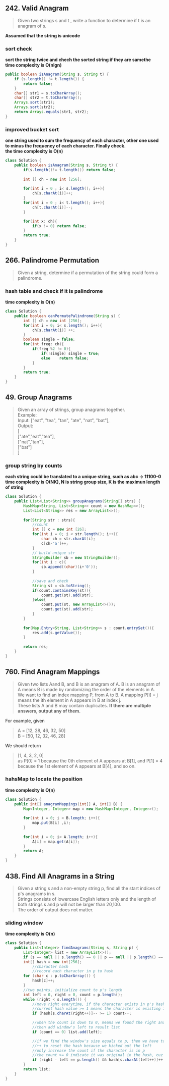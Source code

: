 ## 242. Valid Anagram

> Given two strings s and t , write a function to determine if t is an anagram of s.

**Assumed that the string is unicode**

### sort check

**sort the string twice and chech the sorted string if they are samethe    
time complexity is O(nlgn)**

```java
public boolean isAnagram(String s, String t) {
    if (s.length() != t.length()) {
        return false;
    }
    char[] str1 = s.toCharArray();
    char[] str2 = t.toCharArray();
    Arrays.sort(str1);
    Arrays.sort(str2);
    return Arrays.equals(str1, str2);
}
```

### improved bucket sort
**one string used to sum the frequency of each character, other one used to minus the frequency of each character. Finally check.     
the time complexity is O(n)**

```java
class Solution {
    public boolean isAnagram(String s, String t) {
        if(s.length()!= t.length()) return false;
        
        int [] ch = new int [256];
        
        for(int i = 0 ; i< s.length(); i++){
            ch[s.charAt(i)]++;
        }
        for(int i = 0 ; i< t.length(); i++){
            ch[t.charAt(i)]--;
        }

        for(int x: ch){
            if(x != 0) return false;            
        } 
        return true;   
    }
}
```

## 266. Palindrome Permutation

> Given a string, determine if a permutation of the string could form a palindrome.   

### hash table and check if it is palindrome

**time complexity is O(n)**

```java
class Solution {
    public boolean canPermutePalindrome(String s) {
        int [] ch = new int [256];
        for(int i = 0; i< s.length(); i++){
            ch[s.charAt(i)] ++;
        }
        boolean single = false;
        for(int freq: ch){
            if(freq %2 != 0){
                if(!single) single = true;
                else    return false;
            } 
        }
        return true;  
    }
}
```

## 49. Group Anagrams

> Given an array of strings, group anagrams together.  
> Example:  
> Input: ["eat", "tea", "tan", "ate", "nat", "bat"],  
> Output:  
 [  
   ["ate","eat","tea"],   
   ["nat","tan"],  
   ["bat"]   
> ]  

### group string by counts

**each string could be translated to a unique string, such as abc -> 11100-0**
**time complexity is O(NK), N is string group size, K is the maximun length of string**

```java
class Solution {
    public List<List<String>> groupAnagrams(String[] strs) {
        HashMap<String, List<String>> count = new HashMap<>();
        List<List<String>> res = new ArrayList<>();
        
        for(String str : strs){
            //count 
            int [] c = new int [26];
            for(int i = 0; i < str.length(); i++){
                char ch = str.charAt(i);
                c[ch-'a']++;
            }
            // build unique str
            StringBuilder sb = new StringBuilder();
            for(int i : c){
                sb.append((char)(i+'0'));
            }
            
            //save and check
            String st = sb.toString();
            if(count.containsKey(st)){
                count.get(st).add(str);
            }else{
                count.put(st, new ArrayList<>());
                count.get(st).add(str);
            }
        }
        
        for(Map.Entry<String, List<String>> s : count.entrySet()){
            res.add(s.getValue());
        }
        
        return res;
    }
}
```

## 760. Find Anagram Mappings

> Given two lists Aand B, and B is an anagram of A. B is an anagram of A means B is made by randomizing the order of the elements in A.  
> We want to find an index mapping P, from A to B. A mapping P[i] = j means the ith element in A appears in B at index j.  
> These lists A and B may contain duplicates. **If there are multiple answers, output any of them.**    

For example, given
> A = [12, 28, 46, 32, 50]    
> B = [50, 12, 32, 46, 28]      

We should return
> [1, 4, 3, 2, 0]      
> as P[0] = 1 because the 0th element of A appears at B[1], and P[1] = 4 because the 1st element of A appears at B[4], and so on.


### hahsMap to locate the position

**time complexity is O(n)**

```java
class Solution {
    public int[] anagramMappings(int[] A, int[] B) {
        Map<Integer, Integer> map = new HashMap<Integer, Integer>();
        
        for(int i = 0; i < B.length; i++){
            map.put(B[i] ,i);
        }
        
        for(int i = 0; i< A.length; i++){
            A[i] = map.get(A[i]);
        }
        return A;   
    }
}
```


## 438. Find All Anagrams in a String

> Given a string s and a non-empty string p, find all the start indices of p's anagrams in s.    
> Strings consists of lowercase English letters only and the length of both strings s and p will not be larger than 20,100.    
> The order of output does not matter.    


### sliding window

**time complexity is O(n)**

```java
class Solution {
    public List<Integer> findAnagrams(String s, String p) {
        List<Integer> list = new ArrayList<>();
        if (s == null || s.length() == 0 || p == null || p.length() == 0) return list;
        int[] hash = new int[256]; 
            //character hash
            //record each character in p to hash
        for (char c : p.toCharArray()) {
            hash[c]++;
        }
        //two points, initialize count to p's length
        int left = 0, right = 0, count = p.length();
        while (right < s.length()) {
            //move right everytime, if the character exists in p's hash, decrease the count
            //current hash value >= 1 means the character is existing in p
            if (hash[s.charAt(right++)]-- >= 1) count--; 

            //when the count is down to 0, means we found the right anagram
            //then add window's left to result list
            if (count == 0) list.add(left);

            //if we find the window's size equals to p, then we have to move left (narrow the window) to find the new match window
            //++ to reset the hash because we kicked out the left
            //only increase the count if the character is in p
            //the count >= 0 indicate it was original in the hash, cuz it won't go below 0
            if (right - left == p.length() && hash[s.charAt(left++)]++ >= 0) count++;
        }
        return list;
    }
}
```





